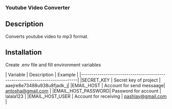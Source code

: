 
### Youtube Video Converter

## Description

Converts youtube video to mp3 format.

## Installation

Create .env file and fill environment variables

| Variable          |   Description              | Example                   |
|----------------------------------------------------------------------------|
|SECRET_KEY         |   Secret key of project    | aaejre8e73488u938u8fjadk_j|
|EMAIL_HOST         |   Account for send messaage| antosha@gmail.com         |
|EMAIL_HOST_PASSWORD|   Password for account     | lalala123                 |
|EMAIL_HOST_USER    |   Account for receiving    | pashlay@gmail.com         |